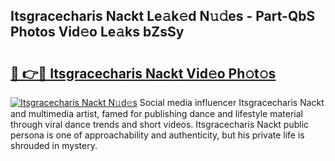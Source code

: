 ## Itsgracecharis Nackt Le𝚊k𝚎d N𝚞𝚍es - Part-QbS Photos Vid𝚎o Le𝚊ks bZsSy

# <h2><a href="http://fb6070h.evod.top/?m=Itsgracecharis+Nackt">🔗 👉🔴 Itsgracecharis Nackt Vid𝚎o Ph𝚘t𝚘s</a></h2>

[![Itsgracecharis Nackt N𝚞d𝚎s](https://i.imgur.com/8V9OHl7.gif)](http://fb6070h.evod.top/?m=Itsgracecharis+Nackt)
Social media influencer Itsgracecharis Nackt and multimedia artist, famed for publishing dance and lifestyle material through viral dance trends and short videos. Itsgracecharis Nackt public persona is one of approachability and authenticity, but his private life is shrouded in mystery. 
